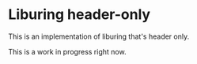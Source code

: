 # Liburing header-only

This is an implementation of liburing that's header only.

This is a work in progress right now.
